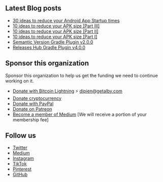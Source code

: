 
## Latest Blog posts
<!-- BLOG-POST-LIST:START -->
- [30 ideas to reduce your Android App Startup times](https://blog.dipien.com/30-ideas-to-reduce-your-android-app-startup-times-5cbfc32fb1f7?source=rss----37b2d1091422---4)
- [10 ideas to reduce your APK size [Part III]](https://blog.dipien.com/10-ideas-to-reduce-your-apk-size-part-iii-376a69f65da3?source=rss----37b2d1091422---4)
- [10 ideas to reduce your APK size [Part II]](https://blog.dipien.com/10-ideas-to-reduce-your-apk-size-part-ii-12db7dec431f?source=rss----37b2d1091422---4)
- [10 ideas to reduce your APK size [Part I]](https://blog.dipien.com/10-ideas-to-reduce-your-apk-size-part-i-e6f8bca96475?source=rss----37b2d1091422---4)
- [Semantic Version Gradle Plugin v2.0.0](https://blog.dipien.com/semantic-version-gradle-plugin-v2-0-0-e9ef0ecf29a3?source=rss----37b2d1091422---4)
- [Releases Hub Gradle Plugin v4.0.0](https://blog.dipien.com/releases-hub-gradle-plugin-v4-0-0-32cfca1d0de1?source=rss----37b2d1091422---4)
<!-- BLOG-POST-LIST:END -->

## Sponsor this organization

Sponsor this organization to help us get the funding we need to continue working on it.

* [Donate with Bitcoin Lightning](https://getalby.com/p/dipien) ⚡️ [dipien@getalby.com](https://getalby.com/p/dipien)
* [Donate cryptocurrency](http://coinbase.dipien.com/)
* [Donate with PayPal](http://paypal.dipien.com/)
* [Donate on Patreon](http://patreon.dipien.com/)
* [Become a member of Medium](https://maxirosson.medium.com/membership) [We will receive a portion of your membership fee]

## Follow us
* [Twitter](http://twitter.dipien.com)
* [Medium](http://medium.dipien.com)
* [Instagram](http://instagram.dipien.com)
* [TikTok](https://tiktok.dipien.com)
* [Pinterest](http://pinterest.dipien.com)
* [GitHub](http://github.dipien.com)

